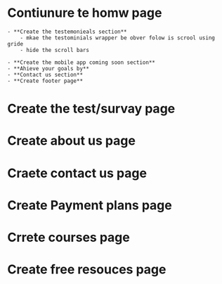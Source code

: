 # Contiunure te homw page
    - **Create the testemonieals section**
        - mkae the testominials wrapper be obver folow is scrool using gride
        - hide the scroll bars

    - **Create the mobile app coming soon section**  
    - **Ahieve your goals by**
    - **Contact us section**  
    - **Create footer page**  
# Create the test/survay page  
# Create about us page
# Craete contact us page
# Create Payment plans page
# Crrete courses page
# Create free resouces page  
